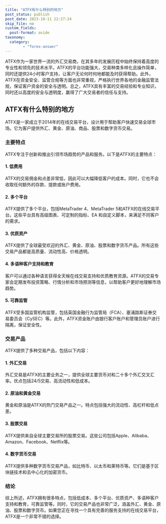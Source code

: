 ```yaml
---
title: "ATFX有什么特别的地方"
post_status: publish
post_date: 2023-10-11 22:27:24
skip_file: no
custom_fields: 
  post-format: aside
taxonomy:
  category:
        - "forex-answer"
---
```


ATFX作为一家世界一流的外汇交易商，在其多年的发展历程中始终保持着高度的专业性和领先的技术水平。ATFX的平台功能强大，交易种类多样化且操作简单，同时还提供24小时客户支持，让客户无论何时何地都能及时获得帮助。此外，ATFX在资金安全、监管合规等方面也非常重视，严格执行世界各地的金融监管法规，保证客户资金的安全与透明。总之，ATFX具有丰富的交易经验和专业知识，同时还以高度的安全与透明度，赢得了广大交易者的信任与支持。

## ATFX有什么特别的地方

ATFX是一家成立于2014年的在线交易平台，设计用于帮助客户快速交易全球市场。它为客户提供外汇、黄金、原油、商品、股票和数字货币交易。

### 主要特点

ATFX专注于创新和推出引领市场趋势的产品和服务。以下是ATFX的主要特点：

#### 1. 低费用

ATFX的交易佣金和点差非常低，因此可以大幅降低客户的成本。同时，它也不会收取任何额外的存款、提款或账户费用。

#### 2. 多个平台

ATFX提供了多个平台，包括MetaTrader 4、MetaTrader 5和ATFX的在线交易平台。这些平台具有高级图表、可定制的指标、EA 和自定义脚本，来满足不同客户的需求。

#### 3. 优质资产

ATFX提供了全球最受欢迎的外汇、黄金、原油、股票和数字货币产品。所有这些交易产品都是高质量、流动性高、价格透明。

#### 4. 多语种客户支持和教育

客户可以通过各种语言获得全天候在线交易支持和优质教育资源。ATFX的交易专家会定期发布投资策略、行情分析和市场预测等信息，以帮助客户更好地理解市场趋势。

#### 5. 可靠监管

ATFX受多国监管机构监管，包括英国金融行为监管局（FCA）、塞浦路斯证券交易委员会（CySEC）等。此外，ATFX资金账户由银行客户账户和管理员账户进行隔离，保证安全性。

### 交易产品

ATFX提供了多种交易产品，包括以下内容：

#### 1. 外汇交易

外汇交易是ATFX的主要业务之一，提供全球主要货币对和二十多个外汇交叉汇率。优点包括24/5交易、高流动性和低成本。

#### 2. 原油和黄金交易

黄金和原油是ATFX的热门交易产品之一。特点包括强大的流动性、高杠杆和低点差。

#### 3. 股票交易

ATFX提供来自全球主要交易所的股票交易。这些公司包括Apple、Alibaba、Amazon、Facebook、Netflix等。

#### 4. 数字货币交易

ATFX提供多种数字货币交易产品，如比特币、以太币和莱特币等。它们是基于区块链技术和去中心化的加密货币。

### 结论

综上所述，ATFX拥有很多特点，包括低成本、多个平台、优质资产、多语种客户支持和教育，可靠监管等。同时，它的交易产品也非常广泛，涵盖外汇、黄金、原油、股票和数字货币。如果您正在寻找一个具有完善的服务支持的在线交易平台，ATFX是一个非常不错的选择。